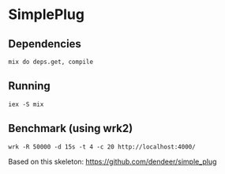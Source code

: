 SimplePlug
==========

## Dependencies

```mix do deps.get, compile```

## Running

```iex -S mix```

## Benchmark (using wrk2)

```wrk -R 50000 -d 15s -t 4 -c 20 http://localhost:4000/```

Based on this skeleton: https://github.com/dendeer/simple_plug
